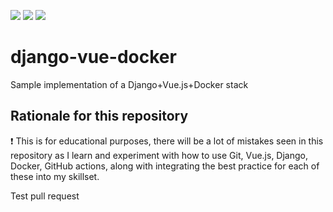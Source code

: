 ![](https://github.com/davevelasco/django-vue-docker/actions/workflows/python-app.yml/badge.svg)
![](https://github.com/davevelasco/django-vue-docker/actions/workflows/node.js.yml/badge.svg)
![](https://img.shields.io/github/license/davevelasco/django-vue-docker.svg)

# django-vue-docker
Sample implementation of a Django+Vue.js+Docker stack

## Rationale for this repository
:exclamation:  This is for educational purposes, there will be a lot of mistakes seen in this
repository as I learn and experiment with how to use Git, Vue.js, Django, Docker, GitHub actions, along with
integrating the best practice for each of these into my skillset.

Test pull request
